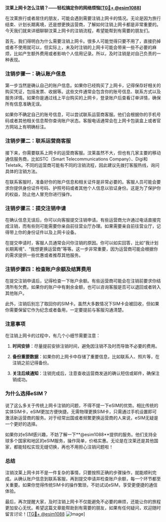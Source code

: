 **汶莱上网卡怎么注销？——轻松搞定你的网络烦恼[[TG💪+ @esim1088](https://t.me/s/esim1088)]**

在汶莱旅行或者居住的朋友，可能会遇到需要注销上网卡的情况。无论是因为旅行结束、计划长期离境，还是想更换运营商，了解如何注销上网卡都是非常重要的。今天我们就来详细聊聊汶莱上网卡的注销流程，希望能帮到有需要的朋友们。

首先，我们得明白为什么需要注销上网卡。很多人可能觉得只要不用了，直接扔掉或者不使用就可以，但实际上，未及时注销的上网卡可能会带来一些不必要的麻烦，比如产生额外费用或者影响个人信用记录。所以，及时注销是对自己负责的一种表现。

### 注销步骤一：确认账户信息

第一步当然是确认自己的账户信息。如果你已经购买了上网卡，记得保存好相关的购买凭证，包括发票、收据等。这些文件通常会包含你的账号信息、联系方式以及服务详情。如果你是通过线上平台购买的上网卡，登录账户后查看订单详情，确保所有信息准确无误。

如果你不确定自己的账号信息，可以尝试联系运营商客服。他们会根据你的手机号码或者其他相关信息帮你查询账户状态。客服电话通常会在上网卡包装盒上或者官方网站上有明确标注。

### 注销步骤二：联系运营商客服

接下来，你需要联系上网卡的运营商客服。汶莱虽然不大，但也有几家主要的移动通信服务商，比如STC（Smart Telecommunications Company）、Digi和Teletalk。不同的运营商可能有不同的注销流程，因此建议先拨打客服热线，询问具体的注销方法。

在联系客服时，准备好你的账户信息和相关证件是非常必要的。客服人员可能会要求你提供身份证件号码、护照号码或者其他个人信息以验证身份。这是为了保护你的权益，防止他人冒充你进行操作。

### 注销步骤三：提交注销申请

在确认信息无误后，你可以向客服提交注销申请。有些运营商允许通过电话直接完成注销，而有些则可能需要你亲自前往营业厅办理。如果需要亲自前往营业厅，记得带上你的身份证件以及上网卡设备。

在提交申请时，客服人员通常会问你注销的原因。你可以如实回答，比如“我计划长期离境”、“我想更换运营商”等等。这一步非常重要，因为运营商可能会根据你的需求提供一些优惠或者推荐其他服务。

### 注销步骤四：检查账户余额及结算费用

在提交注销申请后，记得检查一下账户余额。有些运营商可能会在注销前要求你结清所有欠费。如果你的账户中有剩余金额，也可以咨询客服是否可以退回或者转入其他账户。

此外，注销后别忘了取回你的SIM卡。虽然大多数情况下SIM卡会被回收，但如果你需要保留它作为纪念或者备用，一定要提前与客服沟通清楚。

### 注意事项

在注销上网卡的过程中，有几个小细节需要注意：

1. **时间安排**：尽量提前安排注销时间，避免因注销不及时而导致不必要的费用。
   
2. **备份重要数据**：如果你的上网卡中存储了重要信息，比如联系人、照片等，在注销之前记得备份。

3. **关注后续通知**：注销完成后，注意查收运营商发送的确认短信或邮件，确保注销成功。

### 为什么选择eSIM？

说了这么多关于传统上网卡注销的问题，不得不提一下eSIM的优势。相比传统的实体SIM卡，eSIM更加方便快捷。无需物理更换SIM卡，只需通过手机设置即可激活新运营商的服务。对于经常出国或者频繁更换运营商的人来说，eSIM无疑是一个更好的选择。

如果你对eSIM感兴趣，不妨了解一下**@esim1088**提供的服务。他们支持全球多个国家和地区的eSIM服务，操作简单，价格实惠。无论是在汶莱还是其他国家，都能轻松实现无缝切换，再也不用担心注销问题啦！

### 总结

注销汶莱上网卡并不是一件复杂的事情，只要按照正确的步骤操作，就能顺利完成。从确认账户信息到联系客服，再到提交申请并检查账户余额，每一个环节都至关重要。如果你觉得传统SIM卡的操作繁琐，不妨试试eSIM，享受更便捷的通信体验。

最后，再次提醒大家，及时注销上网卡不仅能避免不必要的麻烦，还能让你的旅程更加安心无忧。希望这篇文章能帮助到有需要的朋友，如果有任何疑问，欢迎随时留言讨论！[[TG💪+ @esim1088](https://t.me/s/esim1088) ![Image](https://i.postimg.cc/4NQfJmqS/Snipaste-2025-05-13-00-14-12.png)]